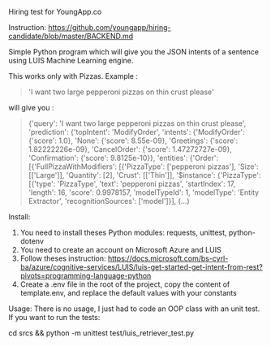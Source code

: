 Hiring test for YoungApp.co

Instruction: https://github.com/youngapp/hiring-candidate/blob/master/BACKEND.md

Simple Python program which will give you the JSON intents of a sentence using LUIS Machine Learning engine.

This works only with Pizzas. Example :
>'I want two large pepperoni pizzas on thin crust please'

will give you :

>{'query': 'I want two large pepperoni pizzas on thin crust please', 'prediction': {'topIntent': 'ModifyOrder', 'intents': {'ModifyOrder': {'score': 1.0}, 'None': {'score': 8.55e-09}, 'Greetings': {'score': 1.82222226e-09}, 'CancelOrder': {'score': 1.47272727e-09}, 'Confirmation': {'score': 9.8125e-10}}, 'entities': {'Order': [{'FullPizzaWithModifiers': [{'PizzaType': ['pepperoni pizzas'], 'Size': [['Large']], 'Quantity': [2], 'Crust': [['Thin']], '$instance': {'PizzaType': [{'type': 'PizzaType', 'text': 'pepperoni pizzas', 'startIndex': 17, 'length': 16, 'score': 0.9978157, 'modelTypeId': 1, 'modelType': 'Entity Extractor', 'recognitionSources': ['model']}], (...)


Install:
1. You need to install theses Python modules: requests, unittest, python-dotenv
2. You need to create an account on Microsoft Azure and LUIS
3. Follow theses instruction: https://docs.microsoft.com/bs-cyrl-ba/azure/cognitive-services/LUIS/luis-get-started-get-intent-from-rest?pivots=programming-language-python
4. Create a .env file in the root of the project, copy the content of template.env, and replace the default values with your constants


Usage:
There is no usage, I just had to code an OOP class with an unit test. If you want to run the tests:

cd srcs && python -m unittest test/luis_retriever_test.py